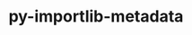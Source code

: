---
title: "py-importlib-metadata"
layout: cache
categories: [package, develop]
meta: {"versions": ["4.12.0", "5.1.0", "6.6.0"], "compilers": ["gcc@=11.1.0", "gcc@=11.3.0", "gcc@=7.3.1", "oneapi@=2023.1.0"], "oss": ["amzn2", "ubuntu20.04", "ubuntu22.04"], "platforms": ["linux"], "targets": ["ppc64le", "x86_64", "x86_64_v3"], "stacks": ["data-vis-sdk", "e4s", "e4s-oneapi", "e4s-power", "ml-linux-x86_64-cpu", "ml-linux-x86_64-cuda", "ml-linux-x86_64-rocm", "root"], "num_specs": 24, "num_specs_by_stack": {"root": 24, "e4s-power": 6, "e4s-oneapi": 3, "e4s": 7, "data-vis-sdk": 4, "ml-linux-x86_64-rocm": 1, "ml-linux-x86_64-cpu": 1, "ml-linux-x86_64-cuda": 1}}
spec_details: [{"hash": "vhf3rrb35thiboqsoveoyudwhpvxqjlv", "compiler": "gcc@=7.3.1", "versions": ["4.12.0"], "os": "amzn2", "platform": "linux", "target": "x86_64_v3", "variants": ["build_system=python_pip"], "stacks": ["root"], "size": "-", "tarball": "https://binaries.spack.io/develop/build_cache/linux-amzn2-x86_64_v3/gcc-7.3.1/py-importlib-metadata-4.12.0/linux-amzn2-x86_64_v3-gcc-7.3.1-py-importlib-metadata-4.12.0-vhf3rrb35thiboqsoveoyudwhpvxqjlv.spack"}, {"hash": "p7g3fjjzfiufgmkf2kdsrs2mag2sps2c", "compiler": "gcc@=7.3.1", "versions": ["4.12.0"], "os": "amzn2", "platform": "linux", "target": "x86_64_v3", "variants": [], "stacks": ["root"], "size": "-", "tarball": "https://binaries.spack.io/develop/build_cache/linux-amzn2-x86_64_v3/gcc-7.3.1/py-importlib-metadata-4.12.0/linux-amzn2-x86_64_v3-gcc-7.3.1-py-importlib-metadata-4.12.0-p7g3fjjzfiufgmkf2kdsrs2mag2sps2c.spack"}, {"hash": "2qyzi7yepe6zbxhnhrmawqv4s7jzbnom", "compiler": "gcc@=7.3.1", "versions": ["4.12.0"], "os": "amzn2", "platform": "linux", "target": "x86_64_v3", "variants": [], "stacks": ["root"], "size": "-", "tarball": "https://binaries.spack.io/develop/build_cache/linux-amzn2-x86_64_v3/gcc-7.3.1/py-importlib-metadata-4.12.0/linux-amzn2-x86_64_v3-gcc-7.3.1-py-importlib-metadata-4.12.0-2qyzi7yepe6zbxhnhrmawqv4s7jzbnom.spack"}, {"hash": "rasv3vr6gc3fy2wea4taa5iwmdfcy2cf", "compiler": "gcc@=11.1.0", "versions": ["6.6.0"], "os": "ubuntu20.04", "platform": "linux", "target": "ppc64le", "variants": ["build_system=python_pip"], "stacks": ["e4s-power", "root"], "size": "-", "tarball": "https://binaries.spack.io/develop/build_cache/linux-ubuntu20.04-ppc64le/gcc-11.1.0/py-importlib-metadata-6.6.0/linux-ubuntu20.04-ppc64le-gcc-11.1.0-py-importlib-metadata-6.6.0-rasv3vr6gc3fy2wea4taa5iwmdfcy2cf.spack"}, {"hash": "3dcd4yvcldae6ck535tkdzl4n6gmlrjd", "compiler": "gcc@=11.1.0", "versions": ["6.6.0"], "os": "ubuntu20.04", "platform": "linux", "target": "ppc64le", "variants": ["build_system=python_pip"], "stacks": ["e4s-power", "root"], "size": "-", "tarball": "https://binaries.spack.io/develop/build_cache/linux-ubuntu20.04-ppc64le/gcc-11.1.0/py-importlib-metadata-6.6.0/linux-ubuntu20.04-ppc64le-gcc-11.1.0-py-importlib-metadata-6.6.0-3dcd4yvcldae6ck535tkdzl4n6gmlrjd.spack"}, {"hash": "qngynrhls2mlkppuw2zxp3obpvk6zgab", "compiler": "gcc@=11.1.0", "versions": ["6.6.0"], "os": "ubuntu20.04", "platform": "linux", "target": "ppc64le", "variants": ["build_system=python_pip"], "stacks": ["e4s-power", "root"], "size": "-", "tarball": "https://binaries.spack.io/develop/build_cache/linux-ubuntu20.04-ppc64le/gcc-11.1.0/py-importlib-metadata-6.6.0/linux-ubuntu20.04-ppc64le-gcc-11.1.0-py-importlib-metadata-6.6.0-qngynrhls2mlkppuw2zxp3obpvk6zgab.spack"}, {"hash": "3n4yxd2pmgx2kcwldodt5rdf5fpcqozq", "compiler": "gcc@=11.1.0", "versions": ["6.6.0"], "os": "ubuntu20.04", "platform": "linux", "target": "ppc64le", "variants": ["build_system=python_pip"], "stacks": ["e4s-power", "root"], "size": "-", "tarball": "https://binaries.spack.io/develop/build_cache/linux-ubuntu20.04-ppc64le/gcc-11.1.0/py-importlib-metadata-6.6.0/linux-ubuntu20.04-ppc64le-gcc-11.1.0-py-importlib-metadata-6.6.0-3n4yxd2pmgx2kcwldodt5rdf5fpcqozq.spack"}, {"hash": "4l6nzjobekhzt7e4dzsyiwd2oeymgwrf", "compiler": "gcc@=11.1.0", "versions": ["6.6.0"], "os": "ubuntu20.04", "platform": "linux", "target": "ppc64le", "variants": ["build_system=python_pip"], "stacks": ["e4s-power", "root"], "size": "-", "tarball": "https://binaries.spack.io/develop/build_cache/linux-ubuntu20.04-ppc64le/gcc-11.1.0/py-importlib-metadata-6.6.0/linux-ubuntu20.04-ppc64le-gcc-11.1.0-py-importlib-metadata-6.6.0-4l6nzjobekhzt7e4dzsyiwd2oeymgwrf.spack"}, {"hash": "e2to5a2rkx3jlvuepihp22u5bzs5mnm6", "compiler": "gcc@=11.1.0", "versions": ["6.6.0"], "os": "ubuntu20.04", "platform": "linux", "target": "ppc64le", "variants": ["build_system=python_pip"], "stacks": ["e4s-power", "root"], "size": "-", "tarball": "https://binaries.spack.io/develop/build_cache/linux-ubuntu20.04-ppc64le/gcc-11.1.0/py-importlib-metadata-6.6.0/linux-ubuntu20.04-ppc64le-gcc-11.1.0-py-importlib-metadata-6.6.0-e2to5a2rkx3jlvuepihp22u5bzs5mnm6.spack"}, {"hash": "6nmy3m7gna2fgnna5i5hhuz6564m4ya2", "compiler": "oneapi@=2023.1.0", "versions": ["6.6.0"], "os": "ubuntu20.04", "platform": "linux", "target": "x86_64", "variants": ["build_system=python_pip"], "stacks": ["e4s-oneapi", "root"], "size": "-", "tarball": "https://binaries.spack.io/develop/build_cache/linux-ubuntu20.04-x86_64/oneapi-2023.1.0/py-importlib-metadata-6.6.0/linux-ubuntu20.04-x86_64-oneapi-2023.1.0-py-importlib-metadata-6.6.0-6nmy3m7gna2fgnna5i5hhuz6564m4ya2.spack"}, {"hash": "r4bpv6wl45fzxtf3j6xwcycyiqxpiukq", "compiler": "oneapi@=2023.1.0", "versions": ["6.6.0"], "os": "ubuntu20.04", "platform": "linux", "target": "x86_64", "variants": ["build_system=python_pip"], "stacks": ["e4s-oneapi", "root"], "size": "-", "tarball": "https://binaries.spack.io/develop/build_cache/linux-ubuntu20.04-x86_64/oneapi-2023.1.0/py-importlib-metadata-6.6.0/linux-ubuntu20.04-x86_64-oneapi-2023.1.0-py-importlib-metadata-6.6.0-r4bpv6wl45fzxtf3j6xwcycyiqxpiukq.spack"}, {"hash": "ltre2lhf4gyhkw4cs5in5othokcqvlja", "compiler": "oneapi@=2023.1.0", "versions": ["6.6.0"], "os": "ubuntu20.04", "platform": "linux", "target": "x86_64", "variants": ["build_system=python_pip"], "stacks": ["e4s-oneapi", "root"], "size": "-", "tarball": "https://binaries.spack.io/develop/build_cache/linux-ubuntu20.04-x86_64/oneapi-2023.1.0/py-importlib-metadata-6.6.0/linux-ubuntu20.04-x86_64-oneapi-2023.1.0-py-importlib-metadata-6.6.0-ltre2lhf4gyhkw4cs5in5othokcqvlja.spack"}, {"hash": "cybdwi3mmjt7sssmpxy7in6ehfukjefk", "compiler": "gcc@=11.1.0", "versions": ["6.6.0"], "os": "ubuntu20.04", "platform": "linux", "target": "x86_64_v3", "variants": ["build_system=python_pip"], "stacks": ["e4s", "root"], "size": "-", "tarball": "https://binaries.spack.io/develop/build_cache/linux-ubuntu20.04-x86_64_v3/gcc-11.1.0/py-importlib-metadata-6.6.0/linux-ubuntu20.04-x86_64_v3-gcc-11.1.0-py-importlib-metadata-6.6.0-cybdwi3mmjt7sssmpxy7in6ehfukjefk.spack"}, {"hash": "mjahnserntk6ex355ivbzk6fmx7ob73m", "compiler": "gcc@=11.1.0", "versions": ["6.6.0"], "os": "ubuntu20.04", "platform": "linux", "target": "x86_64_v3", "variants": ["build_system=python_pip"], "stacks": ["data-vis-sdk", "root"], "size": "-", "tarball": "https://binaries.spack.io/develop/build_cache/linux-ubuntu20.04-x86_64_v3/gcc-11.1.0/py-importlib-metadata-6.6.0/linux-ubuntu20.04-x86_64_v3-gcc-11.1.0-py-importlib-metadata-6.6.0-mjahnserntk6ex355ivbzk6fmx7ob73m.spack"}, {"hash": "n35uwkb5htuyhjcwqhwr7ux6fbcul3rf", "compiler": "gcc@=11.1.0", "versions": ["6.6.0"], "os": "ubuntu20.04", "platform": "linux", "target": "x86_64_v3", "variants": ["build_system=python_pip"], "stacks": ["data-vis-sdk", "root"], "size": "-", "tarball": "https://binaries.spack.io/develop/build_cache/linux-ubuntu20.04-x86_64_v3/gcc-11.1.0/py-importlib-metadata-6.6.0/linux-ubuntu20.04-x86_64_v3-gcc-11.1.0-py-importlib-metadata-6.6.0-n35uwkb5htuyhjcwqhwr7ux6fbcul3rf.spack"}, {"hash": "vomhgtqd2wxh2qoetltxdp6bmatx4sem", "compiler": "gcc@=11.1.0", "versions": ["6.6.0"], "os": "ubuntu20.04", "platform": "linux", "target": "x86_64_v3", "variants": ["build_system=python_pip"], "stacks": ["data-vis-sdk", "root"], "size": "-", "tarball": "https://binaries.spack.io/develop/build_cache/linux-ubuntu20.04-x86_64_v3/gcc-11.1.0/py-importlib-metadata-6.6.0/linux-ubuntu20.04-x86_64_v3-gcc-11.1.0-py-importlib-metadata-6.6.0-vomhgtqd2wxh2qoetltxdp6bmatx4sem.spack"}, {"hash": "lw77upn5riuw4dz4n6rq4rowinzpcibc", "compiler": "gcc@=11.1.0", "versions": ["6.6.0"], "os": "ubuntu20.04", "platform": "linux", "target": "x86_64_v3", "variants": ["build_system=python_pip"], "stacks": ["e4s", "root"], "size": "-", "tarball": "https://binaries.spack.io/develop/build_cache/linux-ubuntu20.04-x86_64_v3/gcc-11.1.0/py-importlib-metadata-6.6.0/linux-ubuntu20.04-x86_64_v3-gcc-11.1.0-py-importlib-metadata-6.6.0-lw77upn5riuw4dz4n6rq4rowinzpcibc.spack"}, {"hash": "sdq6mnjyaxhbq633y4n3qmxmldwmmw6q", "compiler": "gcc@=11.1.0", "versions": ["6.6.0"], "os": "ubuntu20.04", "platform": "linux", "target": "x86_64_v3", "variants": ["build_system=python_pip"], "stacks": ["e4s", "root"], "size": "-", "tarball": "https://binaries.spack.io/develop/build_cache/linux-ubuntu20.04-x86_64_v3/gcc-11.1.0/py-importlib-metadata-6.6.0/linux-ubuntu20.04-x86_64_v3-gcc-11.1.0-py-importlib-metadata-6.6.0-sdq6mnjyaxhbq633y4n3qmxmldwmmw6q.spack"}, {"hash": "kc3bl4fs6lvv2rhlpsggcpqt4z7epg6d", "compiler": "gcc@=11.1.0", "versions": ["6.6.0"], "os": "ubuntu20.04", "platform": "linux", "target": "x86_64_v3", "variants": ["build_system=python_pip"], "stacks": ["e4s", "root"], "size": "-", "tarball": "https://binaries.spack.io/develop/build_cache/linux-ubuntu20.04-x86_64_v3/gcc-11.1.0/py-importlib-metadata-6.6.0/linux-ubuntu20.04-x86_64_v3-gcc-11.1.0-py-importlib-metadata-6.6.0-kc3bl4fs6lvv2rhlpsggcpqt4z7epg6d.spack"}, {"hash": "etikopct3ju3olw2kwmk3kkv4gjhmcu3", "compiler": "gcc@=11.1.0", "versions": ["6.6.0"], "os": "ubuntu20.04", "platform": "linux", "target": "x86_64_v3", "variants": ["build_system=python_pip"], "stacks": ["data-vis-sdk", "root"], "size": "-", "tarball": "https://binaries.spack.io/develop/build_cache/linux-ubuntu20.04-x86_64_v3/gcc-11.1.0/py-importlib-metadata-6.6.0/linux-ubuntu20.04-x86_64_v3-gcc-11.1.0-py-importlib-metadata-6.6.0-etikopct3ju3olw2kwmk3kkv4gjhmcu3.spack"}, {"hash": "bypgvgarkfvrtdobjwpekjhnsm2hpuqv", "compiler": "gcc@=11.1.0", "versions": ["6.6.0"], "os": "ubuntu20.04", "platform": "linux", "target": "x86_64_v3", "variants": ["build_system=python_pip"], "stacks": ["e4s", "root"], "size": "-", "tarball": "https://binaries.spack.io/develop/build_cache/linux-ubuntu20.04-x86_64_v3/gcc-11.1.0/py-importlib-metadata-6.6.0/linux-ubuntu20.04-x86_64_v3-gcc-11.1.0-py-importlib-metadata-6.6.0-bypgvgarkfvrtdobjwpekjhnsm2hpuqv.spack"}, {"hash": "2urgrhgibhxo6jg3mw2w2fkhnu3u3nym", "compiler": "gcc@=11.1.0", "versions": ["6.6.0"], "os": "ubuntu20.04", "platform": "linux", "target": "x86_64_v3", "variants": ["build_system=python_pip"], "stacks": ["e4s", "root"], "size": "-", "tarball": "https://binaries.spack.io/develop/build_cache/linux-ubuntu20.04-x86_64_v3/gcc-11.1.0/py-importlib-metadata-6.6.0/linux-ubuntu20.04-x86_64_v3-gcc-11.1.0-py-importlib-metadata-6.6.0-2urgrhgibhxo6jg3mw2w2fkhnu3u3nym.spack"}, {"hash": "jext554fgtlhwawt4k4pnatz4jdfuq2k", "compiler": "gcc@=11.1.0", "versions": ["6.6.0"], "os": "ubuntu20.04", "platform": "linux", "target": "x86_64_v3", "variants": ["build_system=python_pip"], "stacks": ["e4s", "root"], "size": "-", "tarball": "https://binaries.spack.io/develop/build_cache/linux-ubuntu20.04-x86_64_v3/gcc-11.1.0/py-importlib-metadata-6.6.0/linux-ubuntu20.04-x86_64_v3-gcc-11.1.0-py-importlib-metadata-6.6.0-jext554fgtlhwawt4k4pnatz4jdfuq2k.spack"}, {"hash": "kbqgxfrhmpa4curkoljrmnaezxqhkjit", "compiler": "gcc@=11.3.0", "versions": ["5.1.0"], "os": "ubuntu22.04", "platform": "linux", "target": "x86_64_v3", "variants": ["build_system=python_pip"], "stacks": ["ml-linux-x86_64-rocm", "ml-linux-x86_64-cpu", "ml-linux-x86_64-cuda", "root"], "size": "-", "tarball": "https://binaries.spack.io/develop/build_cache/linux-ubuntu22.04-x86_64_v3/gcc-11.3.0/py-importlib-metadata-5.1.0/linux-ubuntu22.04-x86_64_v3-gcc-11.3.0-py-importlib-metadata-5.1.0-kbqgxfrhmpa4curkoljrmnaezxqhkjit.spack"}]
---